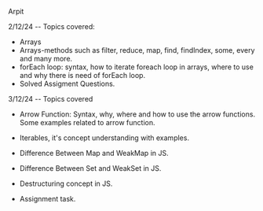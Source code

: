Arpit

2/12/24 -- Topics covered:
* Arrays
* Arrays-methods such as filter, reduce, map, find, findIndex, some, every and many more.
* forEach loop: syntax, how to iterate foreach loop in arrays, where to use and why there is need of forEach loop.
* Solved Assigment Questions.


3/12/24 -- Topics covered

* Arrow Function: Syntax, why, where and how to use the arrow functions. Some examples related to arrow function.
* Iterables, it's concept understanding with examples.
* Difference Between Map and WeakMap in JS.
* Difference Between Set and WeakSet in JS.

* Destructuring concept in JS.
* Assignment task.

